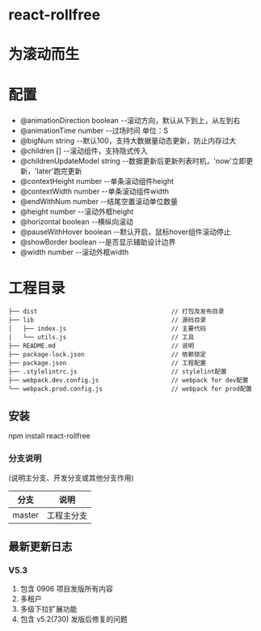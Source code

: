 # react-rollfree
# 为滚动而生
# 配置
###
* @animationDirection boolean --滚动方向，默认从下到上，从左到右
* @animationTime number --过场时间 单位：S
* @bigNum string --默认100，支持大数据量动态更新，防止内存过大
* @children [<jsx>] --滚动组件，支持隐式传入
* @childrenUpdateModel string --数据更新后更新列表时机，'now'立即更新，'later'跑完更新
* @contextHeight number  --单条滚动组件height
* @contextWidth number  --单条滚动组件width
* @endWithNum number --结尾空置滚动单位数量
* @height number --滚动外框height
* @horizontal boolean --横纵向滚动
* @pauseWithHover boolean --默认开启，鼠标hover组件滚动停止
* @showBorder boolean --是否显示辅助设计边界
* @width number --滚动外框width
###

# 工程目录
```
├── dist                                     // 打包及发布目录
├── lib                                      // 源码目录
│   ├── index.js                             // 主要代码
│   └── utils.js                             // 工具
├── README.md                                // 说明
├── package-lock.json                        // 依赖锁定
├── package.json                             // 工程配置
├── .stylelintrc.js                          // stylelint配置
├── webpack.dev.config.js                    // webpack for dev配置
└── webpack.prod.config.js                   // webpack for prod配置
```

## 安装
npm install react-rollfree

### 分支说明
(说明主分支、开发分支或其他分支作用)

|      分支     |       说明      |
| ------------ | --------------- |
| master       | 工程主分支        |


## 最新更新日志
### V5.3
1. 包含 0906 项目发版所有内容
2. 多租户
3. 多级下拉扩展功能
4. 包含 v5.2(730) 发版后修复的问题 
